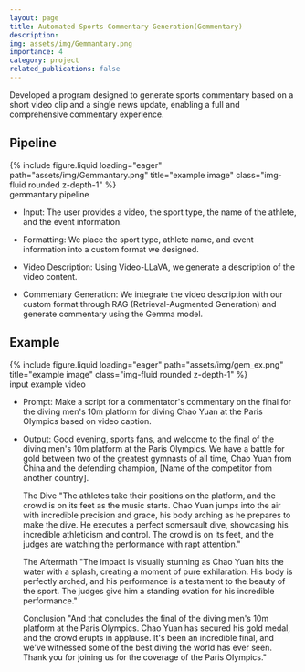 ```yaml
---
layout: page
title: Automated Sports Commentary Generation(Gemmentary)
description:
img: assets/img/Gemmantary.png
importance: 4
category: project
related_publications: false
---
```


Developed a program designed to generate sports commentary based on a short video clip and a single news update, enabling a full and comprehensive commentary experience.

## Pipeline

<div class="row">
    <div class="col-sm mt-3 mt-md-0">
        {% include figure.liquid loading="eager" path="assets/img/Gemmantary.png" title="example image" class="img-fluid rounded z-depth-1" %}
    </div>
</div>
<div class="caption">
    gemmantary pipeline
</div>

- Input: The user provides a video, the sport type, the name of the athlete, and the event information.

- Formatting: We place the sport type, athlete name, and event information into a custom format we designed.

- Video Description: Using Video-LLaVA, we generate a description of the video content.

- Commentary Generation: We integrate the video description with our custom format through RAG (Retrieval-Augmented Generation) and generate commentary using the Gemma model.

## Example

<div class="row">
    <div class="col-sm mt-3 mt-md-0">
        {% include figure.liquid loading="eager" path="assets/img/gem_ex.png" title="example image" class="img-fluid rounded z-depth-1" %}
    </div>
</div>
<div class="caption">
    input example video
</div>

- Prompt:  Make a script for a commentator's commentary on the final for the diving men's 10m platform for diving Chao Yuan at the Paris Olympics based on video caption.

- Output:
    Good evening, sports fans, and welcome to the final of the diving men's 10m platform at the Paris Olympics. We have a battle for gold between two of the greatest gymnasts of all time, Chao Yuan from China and the defending champion, [Name of the competitor from another country].

    The Dive "The athletes take their positions on the platform, and the crowd is on its feet as the music starts. Chao Yuan jumps into the air with incredible precision and grace, his body arching as he prepares to make the dive. He executes a perfect somersault dive, showcasing his incredible athleticism and control. The crowd is on its feet, and the judges are watching the performance with rapt attention."

    The Aftermath "The impact is visually stunning as Chao Yuan hits the water with a splash, creating a moment of pure exhilaration. His body is perfectly arched, and his performance is a testament to the beauty of the sport. The judges give him a standing ovation for his incredible performance."

    Conclusion "And that concludes the final of the diving men's 10m platform at the Paris Olympics. Chao Yuan has secured his gold medal, and the crowd erupts in applause. It's been an incredible final, and we've witnessed some of the best diving the world has ever seen. Thank you for joining us for the coverage of the Paris Olympics."
